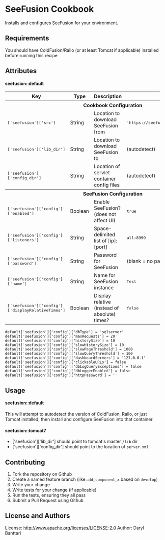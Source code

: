 SeeFusion Cookbook
===========================
Installs and configures SeeFusion for your environment.

Requirements
------------
You should have ColdFusion/Railo (or at least Tomcat if applicable) installed before running this recipe

Attributes
----------
#### seefusion::default
<table>
  <tr>
    <th>Key</th>
    <th>Type</th>
    <th>Description</th>
    <th>Default</th>
  </tr>
  <tr>
    <th colspan=4>Cookbook Configuration</th>
  </tr>
  <tr>
    <td><tt>['seefusion']['src']</tt></td>
    <td>String</td>
    <td>Location to download SeeFusion from</td>
    <td><tt>'https://seefusion.com/SeeFusion5.jar'</tt></td>
  </tr>
  <tr>
    <td><tt>['seefusion']['lib_dir']</tt></td>
    <td>String</td>
    <td>Location to download SeeFusion to</td>
    <td>(autodetect)</td>
  </tr>
  <tr>
    <td><tt>['seefusion']['config_dir']</tt></td>
    <td>String</td>
    <td>Location of servlet container config files</td>
    <td>(autodetect)</td>
  </tr>
  <tr>
    <th colspan=4>SeeFusion Configuration</th>
  </tr>
  <tr>
    <td><tt>['seefusion']['config']['enabled']</tt></td>
    <td>Boolean</td>
    <td>Enable SeeFusion? (does not affect UI)</td>
    <td><tt>true</tt></td>
  </tr>
  <tr>
    <td><tt>['seefusion']['config']['listeners']</tt></td>
    <td>String</td>
    <td>Space-delimited list of [ip]:[port]</td>
    <td><tt>all:8999</tt></td>
  </tr>
  <tr>
    <td><tt>['seefusion']['config']['password']</tt></td>
    <td>String</td>
    <td>Password for SeeFusion</td>
    <td>(blank = no password required)</td>
  </tr>
  <tr>
    <td><tt>['seefusion']['config']['name']</tt></td>
    <td>String</td>
    <td>Name for SeeFusion instance</td>
    <td><tt>Test</tt></td>
  </tr>
  <tr>
    <td><tt>['seefusion']['config']['displayRelativeTimes']</tt></td>
    <td>Boolean</td>
    <td>Display relative (instead of absolute) times?</td>
    <td><tt>false</tt></td>
  </tr>
</table>

```
default['seefusion']['config']['dbType'] = 'sqlserver'
default['seefusion']['config']['maxRequests'] = 20
default['seefusion']['config']['historySize'] = 10
default['seefusion']['config']['slowHistorySize'] = 10
default['seefusion']['config']['slowPageThreshold'] = 1000
default['seefusion']['config']['slowQueryThreshold'] = 100
default['seefusion']['config']['dashboardServers'] = '127.0.0.1'
default['seefusion']['config']['clickableURLs'] = false
default['seefusion']['config']['dbLogQueryExceptions'] = false
default['seefusion']['config']['dbLoggerEnabled'] = false
default['seefusion']['config']['httpPassword'] = ''
```

Usage
-----
#### seefusion::default
This will attempt to autodetect the version of ColdFusion, Railo, or just Tomcat installed,
then install and configure SeeFusion into that container.

#### seefusion::tomcat7
- ['seefusion']['lib_dir'] should point to tomcat's master `/lib` dir
- ['seefusion']['config_dir'] should point to the location of `server.xml`


Contributing
------------
1. Fork the repository on Github
2. Create a named feature branch (like `add_component_x` based on `develop`)
3. Write your change
4. Write tests for your change (if applicable)
5. Run the tests, ensuring they all pass
6. Submit a Pull Request using Github

License and Authors
-------------------
License: http://www.apache.org/licenses/LICENSE-2.0
Author: Daryl Banttari
